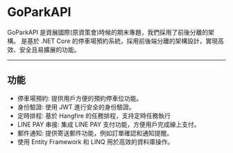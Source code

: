 # GoParkAPI

GoParkAPI 是資展國際(原資策會)時候的期末專題，我們採用了前後分離的架構。
是基於 .NET Core 的停車場預約系統，採用前後端分離的架構設計，實現高效、安全且易擴展的功能。

---

## 功能 

- 停車場預約: 提供用戶方便的預約停車位功能。
- 身份驗證: 使用 JWT 進行安全的身份驗證。
- 定時排程: 基於 Hangfire 的任務排程，支持定時任務執行
- LINE PAY 串接: 集成 LINE PAY 支付功能，方便用戶完成線上支付。
- 郵件通知: 提供寄送郵件功能，例如訂單確認和通知提醒。
- 使用 Entity Framework 和 LINQ 用於高效的資料庫操作。

